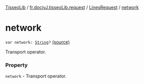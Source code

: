 [TisseoLib](../../index.md) / [fr.docjyJ.tisseoLib.request](../index.md) / [LinesRequest](index.md) / [network](./network.md)

# network

`var network: `[`String`](https://kotlinlang.org/api/latest/jvm/stdlib/kotlin/-string/index.html)`?` [(source)](https://github.com/docjyJ/TisseoLib/tree/master/src/main/kotlin/fr/docjyJ/tisseoLib/request/LinesRequest.kt#L24)

Transport operator.

### Property

`network` - Transport operator.